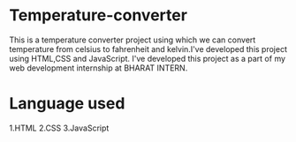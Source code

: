 # Temperature-converter
This is a temperature converter project using which we can convert temperature from celsius to fahrenheit and kelvin.I've developed this project using HTML,CSS and JavaScript. I've developed this project as a part of my web development internship at BHARAT INTERN.
# Language used
1.HTML
2.CSS
3.JavaScript
